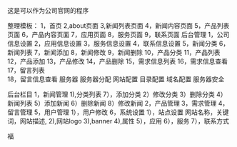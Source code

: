 这是可以作为公司官网的程序


整理模板：
    1，首页
    2,about页面
    3,新闻列表页面
    4，新闻内容页面
    5，产品列表页面
    6，产品内容页面
    7，应用页面
    8，服务页面
    9，联系页面
后台管理
    1，公司信息设置
    2，应用信息设置
    3，服务信息设置
    4，联系信息设置
    5，新闻分类
    6，新闻列表
    7，新闻添加
    8，新闻修改
    9，新闻删除
    10，产品分类
    11，产品列表
    12，产品添加
    13，产品修改
    14，产品删除
    15，需求信息列表
    16，需求信息查看
    17，留言列表   
    18，留言信息查看
服务器
    服务器分配
    网站配置
    目录配置
    域名配置
    服务器安全

后台栏目
    1，新闻管理
        1),分类列表
        7），添加分类
        2）修改分类
        3）删除分类
        4）新闻列表
        5）添加新闻
        6）删除新闻
        8）修改新闻
    2，产品管理
    3，需求管理
    4，留言管理
    5，用户管理
        1），用户修改
    6，系统设置
        1），站点设置
            网站名称，关键词，网站描述,
        2),网站logo
        3),banner
        4),属性
        5），应用
        6），服务
        7），联系方式

福